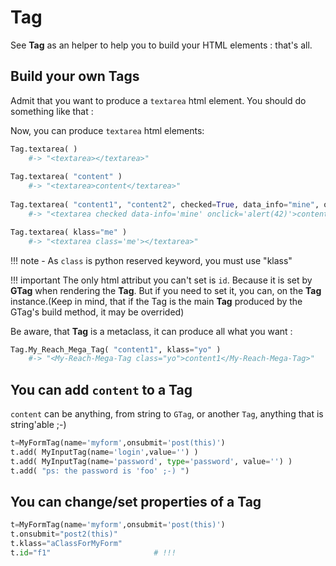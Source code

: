 # Tag

See **Tag** as an helper to help you to build your HTML elements : that's all. 

## Build your own Tags

Admit that you want to produce a `textarea` html element. You should do something like that :


Now, you can produce `textarea` html elements:
```python
Tag.textarea( )  
    #-> "<textarea></textarea>"
    
Tag.textarea( "content" )  
    #-> "<textarea>content</textarea>"
    
Tag.textarea( "content1", "content2", checked=True, data_info="mine", onclick="alert(42)" ) 
    #-> "<textarea checked data-info='mine' onclick='alert(42)'>content1 content2</textarea>"

Tag.textarea( klass="me" )  
    #-> "<textarea class='me'></textarea>"
```

!!! note
    - As `class` is python reserved keyword, you must use "klass"

!!! important
    The only html attribut you can't set is `id`. Because it is set by **GTag** when rendering the **Tag**.
    But if you need to set it, you can, on the **Tag** instance.(Keep in mind, that if the Tag is the main
    **Tag** produced by the GTag's build method, it may be overrided)

Be aware, that **Tag** is a metaclass, it can produce all what you want :

```python
Tag.My_Reach_Mega_Tag( "content1", klass="yo" ) 
    #-> "<My-Reach-Mega-Tag class="yo">content1</My-Reach-Mega-Tag>"
```


## You can add `content` to a Tag

`content` can be anything, from string to `GTag`, or another `Tag`, anything that is string'able ;-)

```python
t=MyFormTag(name='myform',onsubmit='post(this)')
t.add( MyInputTag(name='login',value='') )
t.add( MyInputTag(name='password', type='password', value='') )
t.add( "ps: the password is 'foo' ;-) ")
```

## You can change/set properties of a Tag

```python
t=MyFormTag(name='myform',onsubmit='post(this)')
t.onsubmit="post2(this)"
t.klass="aClassForMyForm"
t.id="f1"                       # !!!
```
